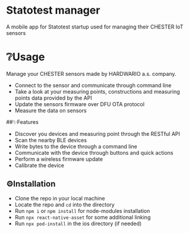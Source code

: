 # Statotest manager
A mobile app for Statotest startup used for managing their CHESTER IoT sensors
# ❔Usage
Manage your CHESTER sensors made by HARDWARIO a.s. company.
* Connect to the sensor and communicate through command line
* Take a look at your measuring points, constructions and measuring points data provided by the API
* Update the sensors firmware over DFU OTA protocol
* Measure the data on sensors

##✨Features
* Discover you devices and measuring point through the RESTful API
* Scan the nearby BLE devices
* Write bytes to the device through a command line
* Communicate with the device through buttons and quick actions
* Perform a wireless firmware update
* Calibrate the device

## ⚙️Installation
* Clone the repo in your local machine
* Locate the repo and ```cd``` into the directory
* Run ```npm i``` or ```npm install``` for node-modules installation
* Run ```npx react-native-asset``` for some additional linking
* Run ```npx pod-install``` in the ios directory (if needed)
